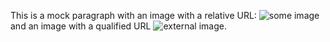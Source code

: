 This is a mock paragraph with an image with a relative URL: ![some image](/example.png) and an image with a qualified URL ![external image](http://example.com/external.png).
